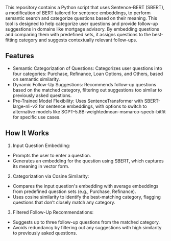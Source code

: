 This repository contains a Python script that uses Sentence-BERT (SBERT), a modification of BERT tailored for sentence embeddings, to perform semantic search and categorize questions based on their meaning. This tool is designed to help categorize user questions and provide follow-up suggestions in domains like mortgage advisory. By embedding questions and comparing them with predefined sets, it assigns questions to the best-fitting category and suggests contextually relevant follow-ups.

## Features
- Semantic Categorization of Questions: Categorizes user questions into four categories: Purchase, Refinance, Loan Options, and Others, based on semantic similarity.
- Dynamic Follow-Up Suggestions: Recommends follow-up questions based on the matched category, filtering out suggestions too similar to previously asked questions.
- Pre-Trained Model Flexibility: Uses SentenceTransformer with SBERT-large-nli-v2 for sentence embeddings, with options to switch to alternative models like SGPT-5.8B-weightedmean-msmarco-specb-bitfit for specific use cases.

## How It Works

1. Input Question Embedding:

- Prompts the user to enter a question.
- Generates an embedding for the question using SBERT, which captures its meaning in vector form.

2. Categorization via Cosine Similarity:

- Compares the input question's embedding with average embeddings from predefined question sets (e.g., Purchase, Refinance).
- Uses cosine similarity to identify the best-matching category, flagging questions that don’t closely match any category.

3. Filtered Follow-Up Recommendations:

- Suggests up to three follow-up questions from the matched category.
- Avoids redundancy by filtering out any suggestions with high similarity to previously asked questions.
